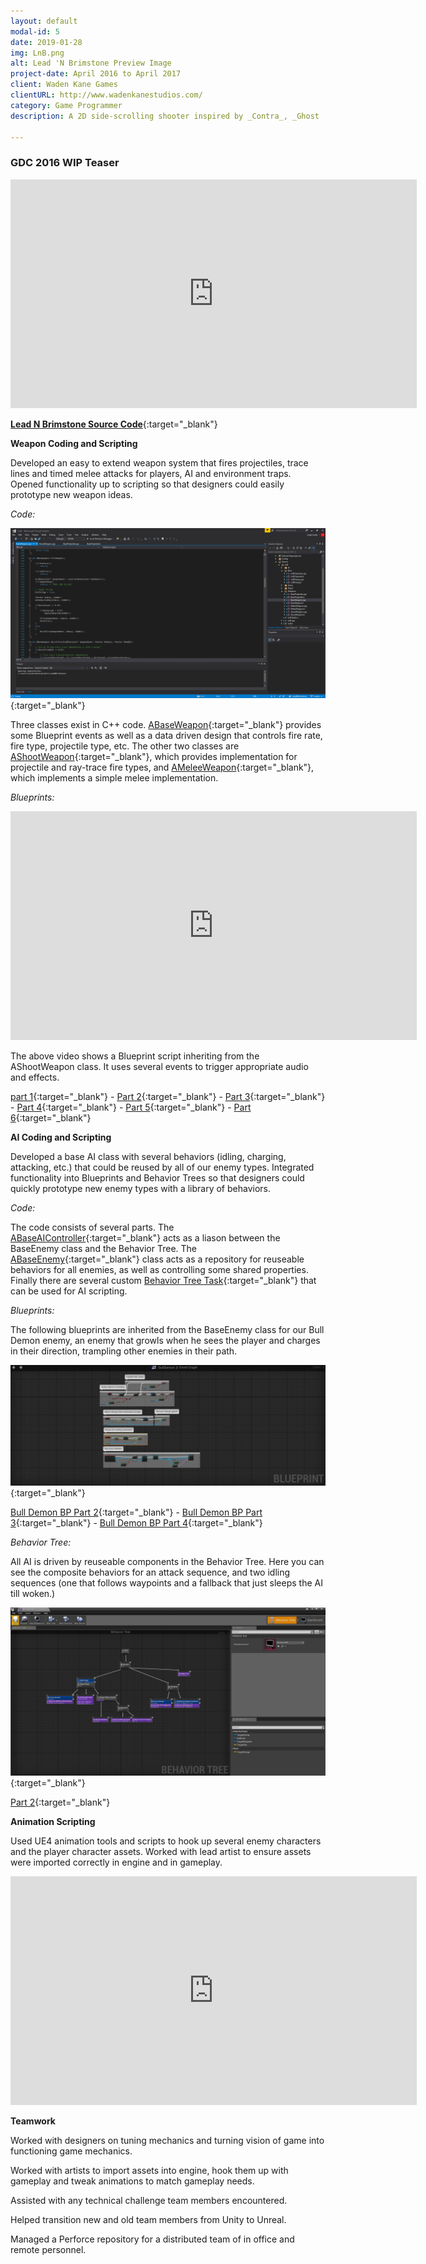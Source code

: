 ```yaml
---
layout: default
modal-id: 5
date: 2019-01-28
img: LnB.png
alt: Lead 'N Brimstone Preview Image
project-date: April 2016 to April 2017
client: Waden Kane Games
clientURL: http://www.wadenkanestudios.com/
category: Game Programmer
description: A 2D side-scrolling shooter inspired by _Contra_, _Ghost 'n Goblins_ and _Doom_. Players take control of a knight fighting through a fantasy world being invaded by a demon army.

---
```


### GDC 2016 WIP Teaser
<iframe src="https://drive.google.com/file/d/0ByegvJ7suqvHRjFoTTNPbW5TM2c/preview" width="650" height="366" FrameBorder="0"></iframe>

[**Lead N Brimstone Source Code**](https://github.com/calebsmth54/LeadNBrimstone){:target="_blank"} 
<div style="display:none;">_</div>

**Weapon Coding and Scripting**

Developed an easy to extend weapon system that fires projectiles, trace lines and timed melee attacks for players, AI and environment traps. Opened functionality up to scripting so that designers could easily prototype new weapon ideas.


*Code:* 

[![Lead N Brimstone Code Sample](/img/LnB/CodeSample.png)](/img/LnB/CodeSample.png){:target="_blank"}
<div style="display:none;">_</div>

Three classes exist in C++ code. [ABaseWeapon](https://github.com/calebsmth54/LeadNBrimstone/blob/master/LnB/Source/LnB/Weapons/BaseWeapon.h){:target="_blank"} provides some Blueprint events as well as a data driven design that controls fire rate, fire type, projectile type, etc. The other two classes are [AShootWeapon](https://github.com/calebsmth54/LeadNBrimstone/blob/master/LnB/Source/LnB/Weapons/ShootWeapon.h){:target="_blank"}, which provides implementation for projectile and ray-trace fire types, and [AMeleeWeapon](https://github.com/calebsmth54/LeadNBrimstone/blob/master/LnB/Source/LnB/Weapons/MeleeWeapon.cpp){:target="_blank"}, which implements a simple melee implementation.
<div style="display:none;">_</div>

*Blueprints:* 

<iframe src="https://drive.google.com/file/d/1YyE4jJCYvN8OunKgTcyOfLvUAG3G69vW/preview" width="650" height="366" FrameBorder="0"></iframe>

The above video shows a Blueprint script inheriting from the AShootWeapon class. It uses several events to trigger appropriate audio and effects.

[part 1](/img/LnB/BPPreview1.png){:target="_blank"} -
[Part 2](/img/LnB/BPPreview2.png){:target="_blank"} -
[Part 3](/img/LnB/BPPreview3.png){:target="_blank"} -
[Part 4](/img/LnB/BPPreview4.png){:target="_blank"} -
[Part 5](/img/LnB/BPPreview5.png){:target="_blank"} -
[Part 6](/img/LnB/BPPreview6.png){:target="_blank"} 
<div style="display:none;">_</div>


**AI Coding and Scripting**

Developed a base AI class with several behaviors (idling, charging, attacking, etc.) that could be reused by all of our enemy types. Integrated functionality into Blueprints and Behavior Trees so that designers could quickly prototype new enemy types with a library of behaviors.


*Code:*

The code consists of several parts. The [ABaseAIController](https://github.com/calebsmth54/LeadNBrimstone/blob/master/LnB/Source/LnB/AI/BaseAIController.h){:target="_blank"} acts as a liason between the BaseEnemy class and the Behavior Tree. The [ABaseEnemy](https://github.com/calebsmth54/LeadNBrimstone/blob/master/LnB/Source/LnB/AI/BaseEnemy.h){:target="_blank"} class acts as a repository for reuseable behaviors for all enemies, as well as controlling some shared properties. Finally there are several custom [Behavior Tree Task](https://github.com/calebsmth54/LeadNBrimstone/tree/master/LnB/Source/LnB/AI/Tasks){:target="_blank"} that can be used for AI scripting.
<div style="display:none;">_</div>

*Blueprints:*

The following blueprints are inherited from the BaseEnemy class for our Bull Demon enemy, an enemy that growls when he sees the player and charges in their direction, trampling other enemies in their path.

[![Lead N Brimstone AI Blueprint Preview](/img/LnB/AI_Blueprint0.PNG)](/img/LnB/AI_Blueprint0.PNG){:target="_blank"}
<div style="display:none;">_</div>

[Bull Demon BP Part 2](/img/LnB/AI_Blueprint1.png){:target="_blank"} -
[Bull Demon BP Part 3](/img/LnB/AI_Blueprint2.png){:target="_blank"} -
[Bull Demon BP Part 4](/img/LnB/AI_Blueprint3.png){:target="_blank"}
<div style="display:none;">_</div>

*Behavior Tree:*

All AI is driven by reuseable components in the Behavior Tree. Here you can see the composite behaviors for an attack sequence, and two idling sequences (one that follows waypoints and a fallback that just sleeps the AI till woken.)

[![Lead N Brimstone AI Behavior Tree Preview](/img/LnB/AI_BT1.png)](/img/LnB/AI_BT1.png){:target="_blank"}
<div style="display:none;">_</div>

[Part 2](/img/LnB/AI_BT2.png){:target="_blank"}
<div style="display:none;">_</div>


**Animation Scripting**

Used UE4 animation tools and scripts to hook up several enemy characters and the player character assets. Worked with lead artist to ensure assets were imported correctly in engine and in gameplay.

<iframe src="https://drive.google.com/file/d/1yjPYCPkHi7sypdSA7rYtcmbvT3H-oTai/preview" width="650" height="366" FrameBorder="0"></iframe>
<div style="display:none;">_</div>

**Teamwork**

Worked with designers on tuning mechanics and turning vision of game into functioning game mechanics.

Worked with artists to import assets into engine, hook them up with gameplay and tweak animations to match gameplay needs.

Assisted with any technical challenge team members encountered.

Helped transition new and old team members from Unity to Unreal.

Managed a Perforce repository for a distributed team of in office and remote personnel.
